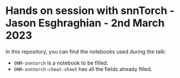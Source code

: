# Hands on session with snnTorch - Jason Esghraghian - 2nd March 2023

In this repository, you can find the notebooks used during the talk: 
* `ONM-snntorch` is a notebook to be filled.
* `ONM-snntorch-cheat-sheet` has all the fields already filled.

